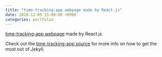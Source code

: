 ```yaml
---
title: "time-tracking-app webpage made by React.js"
date: 2018-12-05 15:00:00 +0900
categories: portfolio
---
```

[time-tracking-app webpage] made by React.js

Check out the [time-tracking-app source] for more info on how to get the most out of Jekyll.


[time-tracking-app webpage]: https://dongsubak.github.io/time-tracking-app/public/
[time-tracking-app source]: https://github.com/dongsubak/time-tracking-ap
